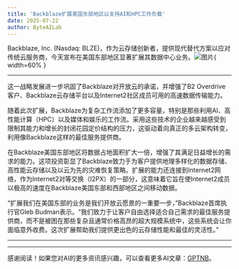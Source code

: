 ```yaml
---
title: 'Backblaze扩展美国东部地区以支持AI和HPC工作负载'
date: 2025-07-22
author: ByteAILab
---
```


Backblaze, Inc. (Nasdaq: BLZE)，作为云存储创新者，提供现代替代方案以应对传统云服务商，今天宣布在美国东部地区显著扩展其数据中心业务。![图片](https://ai-techpark.com/wp-content/uploads/Backblaze-1.jpg){ width=60% }

---
这一战略发展进一步巩固了Backblaze对开放云的承诺，并增强了B2 Overdrive客户、Backblaze云存储平台以及Internet2社区成员可用的高速数据传输能力。

随着此次扩展，Backblaze为复杂工作流添加了更多容量，特别是那些利用AI、高性能计算（HPC）以及媒体和娱乐的工作流。采用这些技术的企业越来越感受到限制其能力和增长的封闭花园定价结构的压力，这驱动着向真正的多云架构转变，利用像Backblaze这样的最佳服务提供商。

在Backblaze美国东部地区将数据占地面积扩大一倍，增强了其满足日益增长的需求的能力。这项投资彰显了Backblaze致力于为客户提供地理多样化的数据存储、高性能云存储以及以云为先的灾难恢复策略。扩展的能力还连接到Internet2网络，作为Internet2对等交换（I2PX）的一部分，这意味着它旨在使Internet2成员以极高的速度在Backblaze美国东部和西部地区之间移动数据。

“扩展我们在美国东部的业务是我们开放云愿景的一重要一步，”Backblaze首席执行官Gleb Budman表示。“我们致力于让客户自由选择适合自己需求的最佳服务提供商，而不是被困在那些复杂且通常价格高昂的超大规模系统中，这些系统会让你面临意外收费。这次扩展帮助我们提供更出色的云存储性能和最佳的灵活性。”

---
---
感谢阅读！如果您对AI的更多资讯感兴趣，可以查看更多AI文章：[GPTNB](https://gptnb.com)。